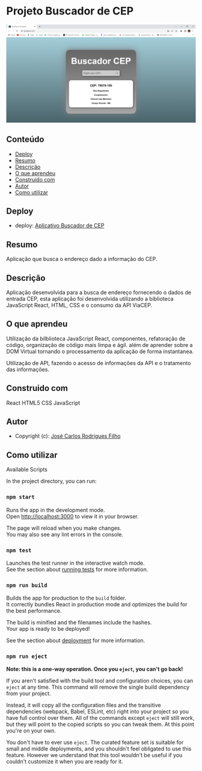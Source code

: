 # Projeto Buscador de CEP

![Layout](/public/Layout%20Buscador%20de%20Cep.png)

## Conteúdo

- [Deploy](#Deploy)
- [Resumo](#Resumo)
- [Descrição](#Descrição)
- [O que aprendeu](#O-que-aprendeu)
- [Construido com](#Construido-com)
- [Autor](#Autor)
- [Como utilizar](#Como-utilizar)

## Deploy

- deploy: [Aplicativo Buscador de CEP]()

## Resumo

Aplicação que busca o endereço dado a informação do CEP.

## Descrição

Aplicação desenvolvida para a busca de endereço fornecendo o dados de entrada CEP,
esta aplicação foi desenvolvida utilizando a biblioteca JavaScript React, HTML, CSS 
e o consumo da API ViaCEP.

## O que aprendeu

Utilização da bilblioteca JavaScript React, componentes, refatoração de código, organização de código mais limpa e ágil.
além de aprender sobre a DOM Virtual tornando o processamento da aplicação de forma instantanea.

Utilização de API, fazendo o acesso de informações da API e o tratamento das informações.

## Construido com

React
HTML5
CSS
JavaScript

## Autor

- Copyright (c): [José Carlos Rodrigues Filho]()

## Como utilizar

Available Scripts

In the project directory, you can run:

### `npm start`

Runs the app in the development mode.\
Open [http://localhost:3000](http://localhost:3000) to view it in your browser.

The page will reload when you make changes.\
You may also see any lint errors in the console.

### `npm test`

Launches the test runner in the interactive watch mode.\
See the section about [running tests](https://facebook.github.io/create-react-app/docs/running-tests) for more information.

### `npm run build`

Builds the app for production to the `build` folder.\
It correctly bundles React in production mode and optimizes the build for the best performance.

The build is minified and the filenames include the hashes.\
Your app is ready to be deployed!

See the section about [deployment](https://facebook.github.io/create-react-app/docs/deployment) for more information.

### `npm run eject`

**Note: this is a one-way operation. Once you `eject`, you can't go back!**

If you aren't satisfied with the build tool and configuration choices, you can `eject` at any time. This command will remove the single build dependency from your project.

Instead, it will copy all the configuration files and the transitive dependencies (webpack, Babel, ESLint, etc) right into your project so you have full control over them. All of the commands except `eject` will still work, but they will point to the copied scripts so you can tweak them. At this point you're on your own.

You don't have to ever use `eject`. The curated feature set is suitable for small and middle deployments, and you shouldn't feel obligated to use this feature. However we understand that this tool wouldn't be useful if you couldn't customize it when you are ready for it.




